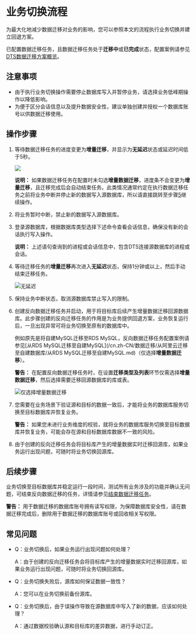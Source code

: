 # 业务切换流程

为最大化地减少数据迁移对业务的影响，您可以参照本文的流程执行业务切换并建立回退方案。

已配置数据迁移任务，且数据迁移任务处于**迁移中**或**已完成**状态，配置案例请参见[DTS数据迁移方案概览](/cn.zh-CN/数据迁移/DTS数据迁移方案概览.md)。

## 注意事项

-   由于执行业务切换操作需要停止数据库写入并暂停业务，请选择业务低峰期操作以降低影响。
-   为便于区分会话信息以及提升数据安全性，建议单独创建并授权一个数据库账号以供数据迁移使用。

## 操作步骤

1.  等待数据迁移任务的进度变更为**增量迁移**，并显示为**无延迟**状态或延迟时间低于5秒。

    ![](https://static-aliyun-doc.oss-accelerate.aliyuncs.com/assets/img/zh-CN/6767559951/p72817.png)

    **说明：** 如果数据迁移任务在配置时未勾选**增量数据迁移**，进度条不会变更为**增量迁移**，且迁移完成后会自动结束任务。此类情况通常约定在执行数据迁移任务之前将业务中断并停止新的数据写入源数据库，所以请直接跳转至步骤[5](#step_ft2_c3e_up7)继续操作。

2.  将业务暂时中断，禁止新的数据写入源数据库。

3.  登录源数据库，根据数据库类型选择下述命令查看会话信息，确保没有新的会话执行写入操作。



    **说明：** 上述语句查询到的进程或会话信息中，包含DTS连接源数据库的进程或会话。

4.  等待迁移任务的**增量迁移**再次进入**无延迟**状态，保持1分钟或以上，然后手动结束迁移任务。

    ![无延迟](https://static-aliyun-doc.oss-accelerate.aliyuncs.com/assets/img/zh-CN/6767559951/p47604.png)

5.  保持业务中断状态，取消源数据库禁止写入的限制。

6.  创建反向数据迁移任务并启动，用于将目标库后续产生增量数据迁移回源数据库。此步骤创建的反向迁移任务的作用是为业务提供回退方案，业务恢复运行后，一旦出现异常可将业务切换至原有的数据库中。

    例如原先是将自建MySQL迁移至RDS MySQL，反向数据迁移任务配置案例请参见[从RDS MySQL迁移至自建MySQL](/cn.zh-CN/数据迁移/从阿里云迁移至自建数据库/从RDS MySQL迁移至自建MySQL.md)（仅选择**增量数据迁移**）。

    **警告：** 在配置反向数据迁移任务时，在设置**迁移类型及列表**环节仅需选择**增量数据迁移**，然后选择需要迁移回源数据库的库或表。

    ![仅选择增量数据迁移](https://static-aliyun-doc.oss-accelerate.aliyuncs.com/assets/img/zh-CN/9587549951/p72718.png)

7.  您需要在业务场景下验证源和目标的数据一致后，才能将业务的数据库服务切换至目标数据库并恢复业务。

    **警告：** 如果您未进行业务维度的校验，就将业务的数据库服务切换至目标数据库并恢复业务，可能会存在源和目标数据库数据不一致的风险。

8.  由于创建的反向迁移任务会将目标库产生的增量数据实时迁移回源库，如果业务运行出现问题，可随时将业务切换回源库。


## 后续步骤

业务切换至目标数据库并稳定运行一段时间，测试所有业务涉及的功能并确认无问题，可结束反向数据迁移的任务，详情请参见[结束数据迁移任务](/cn.zh-CN/数据迁移/迁移任务管理/结束数据迁移任务.md)。

**警告：** 用于数据迁移的数据库账号拥有读写权限，为保障数据库安全性，请在数据迁移完成后，删除用于数据迁移的数据库账号或回收相关写权限。

## 常见问题

-   Q：业务切换后，如果业务运行出现问题如何处理？

    A：由于创建的反向迁移任务会将目标库产生的增量数据实时迁移回源库，如果业务运行出现问题，可随时将业务切换回源库。

-   Q：业务切换失败后，源库如何保证数据一致性？

    A：您可以在业务切换前备份源库。

-   Q：业务切换后，由于误操作导致在源数据库中写入了新的数据，应该如何处理？

    A：通过数据校验确认源和目标库的差异数据，进行手动订正。



